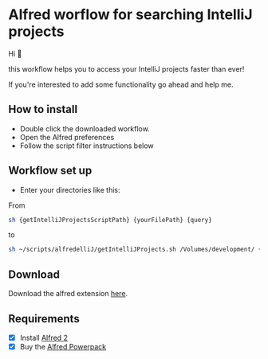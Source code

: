 # Alfred worflow for searching IntelliJ projects
Hi :tophat:

this workflow helps you to access your IntelliJ projects faster than ever!

If you're interested to add some functionality go ahead and help me.

## How to install
* Double click the downloaded workflow.
* Open the Alfred preferences
* Follow the script filter instructions below

## Workflow set up
* Enter your directories like this: 

From
```bash
sh {getIntelliJProjectsScriptPath} {yourFilePath} {query}
```  
to
```bash
sh ~/scripts/alfredelliJ/getIntelliJProjects.sh /Volumes/development/ {query}
```

## Download
Download the alfred extension [here](https://github.com/codeBud7/alfredelliJ/blob/master/alfredelliJ.alfredworkflow).

## Requirements
- [x] Install [Alfred 2](https://www.alfredapp.com/)
- [x] Buy the [Alfred Powerpack](https://www.alfredapp.com/powerpack/)
